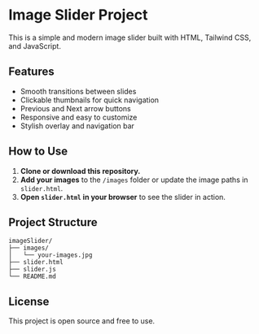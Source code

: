 # Image Slider Project

This is a simple and modern image slider built with HTML, Tailwind CSS, and JavaScript.

## Features

- Smooth transitions between slides
- Clickable thumbnails for quick navigation
- Previous and Next arrow buttons
- Responsive and easy to customize
- Stylish overlay and navigation bar

## How to Use

1. **Clone or download this repository.**
2. **Add your images** to the `/images` folder or update the image paths in `slider.html`.
3. **Open `slider.html` in your browser** to see the slider in action.

## Project Structure

```
imageSlider/
├── images/
│   └── your-images.jpg
├── slider.html
├── slider.js
└── README.md
```

## License

This project is open source and free to use.
